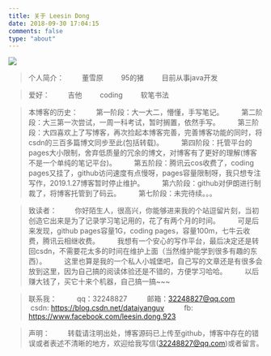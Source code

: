 ```yaml
---
title: 关于 Leesin Dong
date: 2018-09-30 17:04:15
comments: false
type: "about"
---
```


![](/images/me.jpg)

> 个人简介：
&nbsp;&nbsp;&nbsp;&nbsp;&nbsp;&nbsp;&nbsp;&nbsp;董雪原
&nbsp;&nbsp;&nbsp;&nbsp;&nbsp;&nbsp;&nbsp;&nbsp;95的猪
&nbsp;&nbsp;&nbsp;&nbsp;&nbsp;&nbsp;&nbsp;&nbsp;目前从事java开发
		
>爱好：
&nbsp;&nbsp;&nbsp;&nbsp;&nbsp;&nbsp;&nbsp;&nbsp;吉他
&nbsp;&nbsp;&nbsp;&nbsp;&nbsp;&nbsp;&nbsp;&nbsp;coding
&nbsp;&nbsp;&nbsp;&nbsp;&nbsp;&nbsp;&nbsp;&nbsp;软笔书法


		
>本博客的历史：
&nbsp;&nbsp;&nbsp;&nbsp;&nbsp;&nbsp;&nbsp;&nbsp;第一阶段：大一大二，懵懂，手写笔记。
&nbsp;&nbsp;&nbsp;&nbsp;&nbsp;&nbsp;&nbsp;&nbsp;第二阶段：大三第一次尝试，一周一科考试，暂时搁置，依然手写。
&nbsp;&nbsp;&nbsp;&nbsp;&nbsp;&nbsp;&nbsp;&nbsp;第三阶段：大四喜欢上了写博客，再次捡起本博客完善，完善博客功能的同时，将csdn的三百多篇博文同步至此(包括转载)。
&nbsp;&nbsp;&nbsp;&nbsp;&nbsp;&nbsp;&nbsp;&nbsp;第四阶段：托管平台的pages大小限制，舍弃低质量的冗余的博文，对博客有了更好的理解(博客不是一个单纯的笔记平台)。
&nbsp;&nbsp;&nbsp;&nbsp;&nbsp;&nbsp;&nbsp;&nbsp;第五阶段：腾讯云cos收费了，coding pages又挂了，github访问速度有点慢呀，pages容量限制呀，我只想专注写作，2019.1.27博客暂时停止维护。
&nbsp;&nbsp;&nbsp;&nbsp;&nbsp;&nbsp;&nbsp;&nbsp;第六阶段：github对伊朗进行制裁了，将博客托管到了码云。
&nbsp;&nbsp;&nbsp;&nbsp;&nbsp;&nbsp;&nbsp;&nbsp;第七阶段：未完待续。。。

>致读者：
&nbsp;&nbsp;&nbsp;&nbsp;&nbsp;&nbsp;&nbsp;&nbsp;你好陌生人，很高兴，你能够进来我的个站逗留片刻，当初创造它出来是为了记录学习笔记用的，花了有两个月的时间。
&nbsp;&nbsp;&nbsp;&nbsp;&nbsp;&nbsp;&nbsp;&nbsp;可是后来发现，github pages容量1G，coding pages，容量100m，七牛云收费，腾讯云相继收费。
&nbsp;&nbsp;&nbsp;&nbsp;&nbsp;&nbsp;&nbsp;&nbsp;我想有一个安心的写作平台，最后决定还是转回csdn，不需要花太多的时间在维护上面（当然维护能学到很多有趣的东西）。
&nbsp;&nbsp;&nbsp;&nbsp;&nbsp;&nbsp;&nbsp;&nbsp;这里也算是我的一个私人小城堡吧，自己写的文章还是有很多会放到这里，因为自己搞的阅读体验还是不错的，方便学习哈哈。
&nbsp;&nbsp;&nbsp;&nbsp;&nbsp;&nbsp;&nbsp;&nbsp;以后赚大钱了，买它十来个机器，自己搞一搞~~~

		
>联系我：
&nbsp;&nbsp;&nbsp;&nbsp;&nbsp;&nbsp;&nbsp; &nbsp;qq：32248827
&nbsp;&nbsp;&nbsp;&nbsp;&nbsp;&nbsp;&nbsp; &nbsp;邮箱：32248827@qq.com
&nbsp;&nbsp;&nbsp;&nbsp;&nbsp;&nbsp;&nbsp; &nbsp;csdn: https://blog.csdn.net/dataiyanguv
&nbsp;&nbsp;&nbsp;&nbsp;&nbsp;&nbsp;&nbsp; &nbsp;fb: https://www.facebook.com/leesin.dong.923
		
>声明：
&nbsp;&nbsp;&nbsp;&nbsp;&nbsp;&nbsp;&nbsp;&nbsp;转载请注明出处，博客源码已上传至github，博客中存在的错误或者表述不清晰的地方，欢迎给我写信(32248827@qq.com)或者留言。
		
